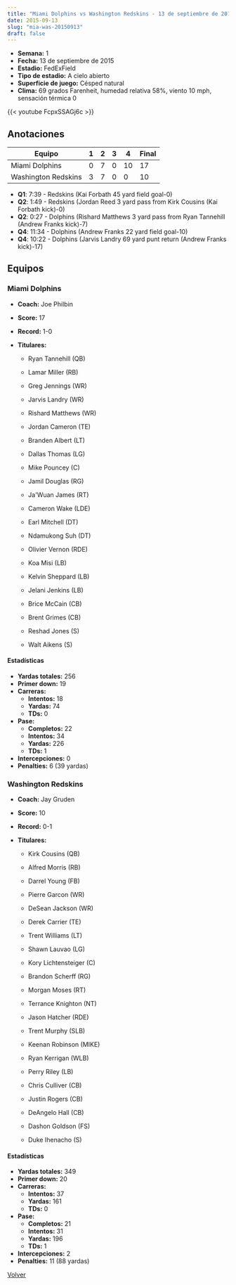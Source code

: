 ```yaml
---
title: "Miami Dolphins vs Washington Redskins - 13 de septiembre de 2015"
date: 2015-09-13
slug: "mia-was-20150913"
draft: false
---
```


- **Semana:** 1
- **Fecha:** 13 de septiembre de 2015
- **Estadio:** FedExField
- **Tipo de estadio:** A cielo abierto
- **Superficie de juego:** Césped natural
- **Clima:** 69 grados Farenheit, humedad relativa 58%, viento 10 mph, sensación térmica 0


{{< youtube FcpxSSAGj6c >}}


## Anotaciones
| Equipo | 1 | 2 | 3 | 4 | Final |
|--------|---|---|---|---|-------|
| Miami Dolphins  | 0 | 7 | 0 | 10  | 17 |
| Washington Redskins  | 3 | 7 | 0 | 0  | 10 |
- **Q1**: 7:39 - Redskins (Kai Forbath 45 yard field goal-0)
- **Q2**: 1:49 - Redskins (Jordan Reed 3 yard pass from Kirk Cousins (Kai Forbath kick)-0)
- **Q2**: 0:27 - Dolphins (Rishard Matthews 3 yard pass from Ryan Tannehill (Andrew Franks kick)-7)
- **Q4**: 11:34 - Dolphins (Andrew Franks 22 yard field goal-10)
- **Q4**: 10:22 - Dolphins (Jarvis Landry 69 yard punt return (Andrew Franks kick)-17)


## Equipos


### Miami Dolphins
* **Coach:** Joe Philbin
* **Score:** 17
* **Record:** 1-0
* **Titulares:** 

  * Ryan Tannehill (QB) 

  * Lamar Miller (RB) 

  * Greg Jennings (WR) 

  * Jarvis Landry (WR) 

  * Rishard Matthews (WR) 

  * Jordan Cameron (TE) 

  * Branden Albert (LT) 

  * Dallas Thomas (LG) 

  * Mike Pouncey (C) 

  * Jamil Douglas (RG) 

  * Ja'Wuan James (RT) 

  * Cameron Wake (LDE) 

  * Earl Mitchell (DT) 

  * Ndamukong Suh (DT) 

  * Olivier Vernon (RDE) 

  * Koa Misi (LB) 

  * Kelvin Sheppard (LB) 

  * Jelani Jenkins (LB) 

  * Brice McCain (CB) 

  * Brent Grimes (CB) 

  * Reshad Jones (S) 

  * Walt Aikens (S) 

#### Estadísticas
* **Yardas totales:** 256
* **Primer down:** 19
* **Carreras:**
  * **Intentos:** 18
  * **Yardas:** 74
  * **TDs:** 0
* **Pase:**
  * **Completos:** 22
  * **Intentos:** 34
  * **Yardas:** 226
  * **TDs:** 1
* **Intercepciones:** 0
* **Penalties:** 6 (39 yardas)

### Washington Redskins
* **Coach:** Jay Gruden
* **Score:** 10
* **Record:** 0-1
* **Titulares:** 

  * Kirk Cousins (QB) 

  * Alfred Morris (RB) 

  * Darrel Young (FB) 

  * Pierre Garcon (WR) 

  * DeSean Jackson (WR) 

  * Derek Carrier (TE) 

  * Trent Williams (LT) 

  * Shawn Lauvao (LG) 

  * Kory Lichtensteiger (C) 

  * Brandon Scherff (RG) 

  * Morgan Moses (RT) 

  * Terrance Knighton (NT) 

  * Jason Hatcher (RDE) 

  * Trent Murphy (SLB) 

  * Keenan Robinson (MIKE) 

  * Ryan Kerrigan (WLB) 

  * Perry Riley (LB) 

  * Chris Culliver (CB) 

  * Justin Rogers (CB) 

  * DeAngelo Hall (CB) 

  * Dashon Goldson (FS) 

  * Duke Ihenacho (S) 

#### Estadísticas
* **Yardas totales:** 349
* **Primer down:** 20
* **Carreras:**
  * **Intentos:** 37
  * **Yardas:** 161
  * **TDs:** 0
* **Pase:**
  * **Completos:** 21
  * **Intentos:** 31
  * **Yardas:** 196
  * **TDs:** 1
* **Intercepciones:** 2
* **Penalties:** 11 (88 yardas)


[Volver](/historia/2015)
